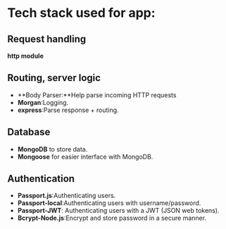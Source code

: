 # Tech stack used for app:

## Request handling
**http module**

## Routing, server logic
- **Body Parser:**Help parse incoming HTTP requests
- **Morgan**:Logging.
- **express**:Parse response + routing.

## Database
- **MongoDB** to store data.
- **Mongoose** for easier interface with MongoDB.

## Authentication
- **Passport.js**:Authenticating users.
- **Passport-local**:Authenticating users with username/password.
- **Passport-JWT**: Authenticating users with a JWT (JSON web tokens).
- **Bcrypt-Node.js**:Encrypt and store password in a secure manner.